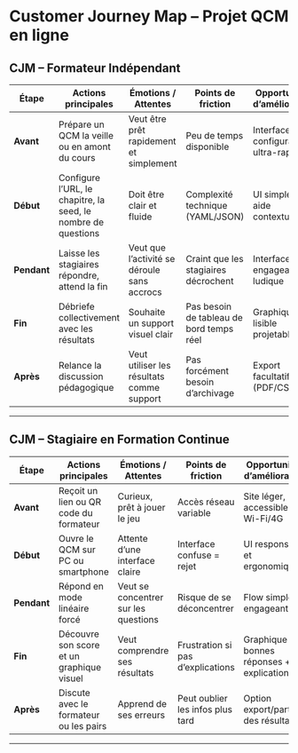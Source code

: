# Customer Journey Map – Projet QCM en ligne

## CJM – Formateur Indépendant

| Étape       | Actions principales                                           | Émotions / Attentes                         | Points de friction                       | Opportunités d’amélioration             |
| ----------- | ------------------------------------------------------------- | ------------------------------------------- | ---------------------------------------- | --------------------------------------- |
| **Avant**   | Prépare un QCM la veille ou en amont du cours                 | Veut être prêt rapidement et simplement     | Peu de temps disponible                  | Interface de configuration ultra-rapide |
| **Début**   | Configure l’URL, le chapitre, la seed, le nombre de questions | Doit être clair et fluide                   | Complexité technique (YAML/JSON)         | UI simple avec aide contextuelle        |
| **Pendant** | Laisse les stagiaires répondre, attend la fin                 | Veut que l’activité se déroule sans accrocs | Craint que les stagiaires décrochent     | Interface engageante, ludique           |
| **Fin**     | Débriefe collectivement avec les résultats                    | Souhaite un support visuel clair            | Pas besoin de tableau de bord temps réel | Graphique lisible projetable            |
| **Après**   | Relance la discussion pédagogique                             | Veut utiliser les résultats comme support   | Pas forcément besoin d’archivage         | Export facultatif (PDF/CSV)             |

---

## CJM – Stagiaire en Formation Continue

| Étape       | Actions principales                       | Émotions / Attentes                  | Points de friction                | Opportunités d’amélioration                |
| ----------- | ----------------------------------------- | ------------------------------------ | --------------------------------- | ------------------------------------------ |
| **Avant**   | Reçoit un lien ou QR code du formateur    | Curieux, prêt à jouer le jeu         | Accès réseau variable             | Site léger, accessible sur Wi-Fi/4G        |
| **Début**   | Ouvre le QCM sur PC ou smartphone         | Attente d’une interface claire       | Interface confuse = rejet         | UI responsive et ergonomique               |
| **Pendant** | Répond en mode linéaire forcé             | Veut se concentrer sur les questions | Risque de se déconcentrer         | Flow simple et engageant                   |
| **Fin**     | Découvre son score et un graphique visuel | Veut comprendre ses résultats        | Frustration si pas d’explications | Graphique + bonnes réponses + explications |
| **Après**   | Discute avec le formateur ou les pairs    | Apprend de ses erreurs               | Peut oublier les infos plus tard  | Option export/partage des résultats        |

---
